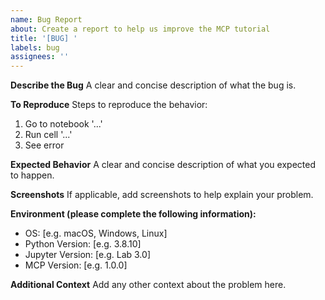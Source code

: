 ```yaml
---
name: Bug Report
about: Create a report to help us improve the MCP tutorial
title: '[BUG] '
labels: bug
assignees: ''
---
```


**Describe the Bug**
A clear and concise description of what the bug is.

**To Reproduce**
Steps to reproduce the behavior:
1. Go to notebook '...'
2. Run cell '...'
3. See error

**Expected Behavior**
A clear and concise description of what you expected to happen.

**Screenshots**
If applicable, add screenshots to help explain your problem.

**Environment (please complete the following information):**
- OS: [e.g. macOS, Windows, Linux]
- Python Version: [e.g. 3.8.10]
- Jupyter Version: [e.g. Lab 3.0]
- MCP Version: [e.g. 1.0.0]

**Additional Context**
Add any other context about the problem here.
